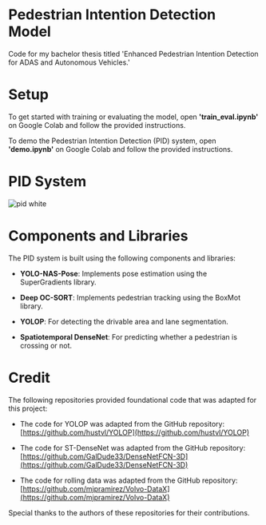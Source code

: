 # Pedestrian Intention Detection Model
Code for my bachelor thesis titled 'Enhanced Pedestrian Intention Detection for ADAS and Autonomous Vehicles.'

# Setup
To get started with training or evaluating the model, open **'train_eval.ipynb'** on Google Colab and follow the provided instructions.

To demo the Pedestrian Intention Detection (PID) system, open **'demo.ipynb'** on Google Colab and follow the provided instructions.

# PID System
![pid white](https://github.com/ziad-shams/pid-pose-estimation-drivablearea-detection/assets/17318746/29e781eb-ebab-4355-9c6a-3c8c9dd544c2)

# Components and Libraries
The PID system is built using the following components and libraries:

- **YOLO-NAS-Pose**: Implements pose estimation using the SuperGradients library.

- **Deep OC-SORT**: Implements pedestrian tracking using the BoxMot library.

- **YOLOP**: For detecting the drivable area and lane segmentation.

- **Spatiotemporal DenseNet**: For predicting whether a pedestrian is crossing or not.

# Credit

The following repositories provided foundational code that was adapted for this project:

- The code for YOLOP was adapted from the GitHub repository: [https://github.com/hustvl/YOLOP](https://github.com/hustvl/YOLOP)

- The code for ST-DenseNet was adapted from the GitHub repository: [https://github.com/GalDude33/DenseNetFCN-3D](https://github.com/GalDude33/DenseNetFCN-3D)

- The code for rolling data was adapted from the GitHub repository: [https://github.com/mjpramirez/Volvo-DataX](https://github.com/mjpramirez/Volvo-DataX)


Special thanks to the authors of these repositories for their contributions.




